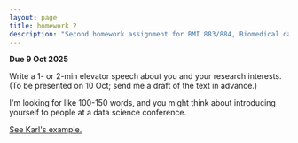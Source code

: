 ```yaml
---
layout: page
title: homework 2
description: "Second homework assignment for BMI 883/884, Biomedical data science professional skills, to write an elevator speech about your research."
---
```


**Due 9 Oct 2025**

Write a 1- or 2-min elevator speech about you and your research interests.
(To be presented on 10 Oct; send me a draft of the text in advance.)

I'm looking for like 100-150 words, and you might think about
introducing yourself to people at a data science conference.

[See Karl's example.](elevator_speech_example.html)
